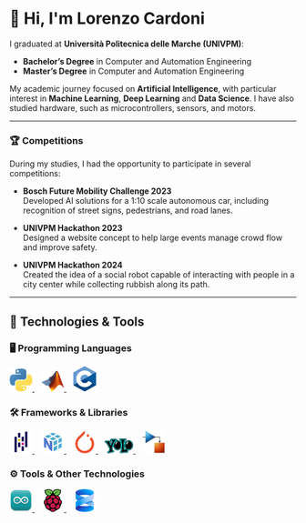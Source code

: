 # 👋 Hi, I'm Lorenzo Cardoni

I graduated at **Università Politecnica delle Marche (UNIVPM)**:
- **Bachelor’s Degree** in Computer and Automation Engineering  
- **Master’s Degree** in Computer and Automation Engineering  

My academic journey focused on **Artificial Intelligence**, with particular interest in **Machine Learning**, **Deep Learning** and **Data Science**.
I have also studied hardware, such as microcontrollers, sensors, and motors.

---

### 🏆 Competitions
During my studies, I had the opportunity to participate in several competitions:

- **Bosch Future Mobility Challenge 2023**  
  Developed AI solutions for a 1:10 scale autonomous car, including recognition of street signs, pedestrians, and road lanes.  

- **UNIVPM Hackathon 2023**  
  Designed a website concept to help large events manage crowd flow and improve safety.  

- **UNIVPM Hackathon 2024**  
  Created the idea of a social robot capable of interacting with people in a city center while collecting rubbish along its path.  

---

## 🔧 Technologies & Tools

### 🖥️ Programming Languages
<p>
    <a href="https://www.python.org/">
        <img src="icons/Python.png" width="40" title="Python">
    </a> &nbsp;&nbsp;
    <a href="https://www.mathworks.com/products/matlab">
        <img src="icons/Matlab.png" width="40" title="Matlab">
    </a> &nbsp;&nbsp;
    <a href="https://en.wikipedia.org/wiki/C_(programming_language)">
        <img src="icons/C.png" width="40" title="C">
    </a> 
</p>

### 🛠️ Frameworks & Libraries
<p>
  <a href="https://pandas.pydata.org/">
        <img src="icons/pandas.png" width="40" title="pandas">
    </a> &nbsp;&nbsp;
  <a href="https://numpy.org/">
        <img src="icons/numpy.png" width="40" title="NumPy">
    </a> &nbsp;&nbsp;
    <a href="https://pytorch.org/">
        <img src="icons/pytorch.png" width="40" title="Pytorch">
    </a> &nbsp;&nbsp;
    <a href="https://www.ultralytics.com/">
        <img src="icons/yolo.png" width="50" title="YOLO">
    </a> &nbsp;&nbsp;
        <a href="https://it.mathworks.com/products/simulink">
        <img src="icons/simulink.png" width="40" title="Simulink">
    </a> 
</p>

### ⚙️ Tools & Other Technologies
<p>
    <a href="https://www.arduino.cc/">
        <img src="icons/Arduino.png" width="40" title="Arduino">
    </a> &nbsp;&nbsp;
    <a href="https://www.raspberrypi.com/">
        <img src="icons/raspberrry_pi.png" width="40" title="Raspberry">
    </a> &nbsp;&nbsp;
        <a href="https://www.microsoft.com/it-it/sql-server">
        <img src="icons/MSSQL.png" width="40" title="MSSQL">
    </a> 
</p>


<!--
**Lorenzo-Cardoni/Lorenzo-Cardoni** is a ✨ _special_ ✨ repository because its `README.md` (this file) appears on your GitHub profile.

Here are some ideas to get you started:

- 🔭 I’m currently working on ...
- 🌱 I’m currently learning ...
- 👯 I’m looking to collaborate on ...
- 🤔 I’m looking for help with ...
- 💬 Ask me about ...
- 📫 How to reach me: ...
- 😄 Pronouns: ...
- ⚡ Fun fact: ...
-->
